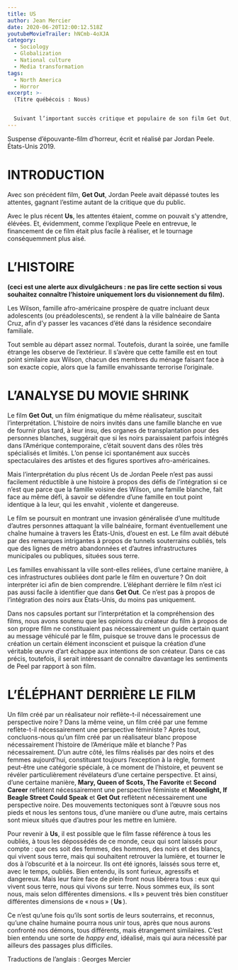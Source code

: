 ```yaml
---
title: US
author: Jean Mercier
date: 2020-06-20T12:00:12.518Z
youtubeMovieTrailer: hNCmb-4oXJA
category:
  - Sociology
  - Globalization
  - National culture
  - Media transformation
tags:
  - North America
  - Horror
excerpt: >-
  (Titre québécois : Nous)


  Suivant l’important succès critique et populaire de son film Get Out, n’importe quel film de Jordan Peele nous porterait à croire qu’il a pour objet l’intégration (ou le manque d’intégration) des Noirs dans la société américaine. Cependant, dans ce film, ce thème est moins explicite, et il est possible que son thème plus fondamental concerne ceux que l’on peut décrire comme les « oubliés », ceux qui se trouvent, en quelque sorte, sous terre, underground, qu’ils soient noirs ou blancs.
---
```

Suspense d’épouvante-film d’horreur, écrit et réalisé par Jordan Peele. États-Unis 2019.

# INTRODUCTION

Avec son précédent film, **Get Out**, Jordan Peele avait dépassé toutes les attentes, gagnant l’estime autant de la critique que du public. 

Avec le plus récent **Us**, les attentes étaient, comme on pouvait s’y attendre, élévées. Et, évidemment, comme l’explique Peele en entrevue, le financement de ce film était plus facile à réaliser, et le tournage conséquemment plus aisé.

# L’HISTOIRE

**(ceci est une alerte aux divulgâcheurs : ne pas lire cette section si vous souhaitez connaître l’histoire uniquement lors du visionnement du film).**

Les Wilson, famille afro-américaine prospère de quatre incluant deux adolescents (ou préadolescents), se rendent à la ville balnéaire de Santa Cruz, afin d’y passer les vacances d’été dans la résidence secondaire familiale.

Tout semble au départ assez normal. Toutefois, durant la soirée, une famille étrange les observe de l’extérieur. Il s’avère que cette famille est en tout point similaire aux Wilson, chacun des membres du ménage faisant face à son exacte copie, alors que la famille envahissante terrorise l’originale. 

# L’ANALYSE DU MOVIE SHRINK

Le film **Get Out**, un film énigmatique du même réalisateur, suscitait l’interprétation. L’histoire de noirs invités dans une famille blanche en vue de fournir plus tard, à leur insu, des organes de transplantation pour des personnes blanches, suggérait que si les noirs paraissaient parfois intégrés dans l’Amérique contemporaine, c’était souvent dans des rôles très spécialisés et limités. L’on pense ici spontanément aux succès spectaculaires des artistes et des figures sportives afro-américaines. 

Mais l’interprétation du plus récent Us de Jordan Peele n’est pas aussi facilement réductible à une histoire à propos des défis de l’intégration si ce n’est que parce que la famille voisine des Wilson, une famille blanche, fait face au même défi, à savoir se défendre d’une famille en tout point  identique à la leur, qui les envahit , violente et dangereuse.

Le film se poursuit en montrant une invasion généralisée d’une multitude d’autres personnes attaquant la ville balnéaire, formant éventuellement une chaîne humaine  à travers les États-Unis, d’ouest en est. Le film avait débuté par des remarques intrigantes à propos de tunnels souterrains oubliés, tels que des lignes de métro abandonnées et d’autres infrastructures municipales ou publiques, situées sous terre. 

Les familles envahissant la ville sont-elles reliées, d’une certaine manière, à ces infrastructures oubliées dont parle le film en ouverture ? On doit interpréter ici afin de bien comprendre. L’éléphant derrière le film n’est ici pas aussi facile à identifier que dans **Get Out**. Ce n’est pas à propos de l’intégration des noirs aux États-Unis, du moins pas uniquement. 

Dans nos capsules portant sur l’interprétation et la compréhension des films, nous avons soutenu que les opinions du créateur du film à propos de son propre film ne constituaient pas nécessairement un guide certain quant au message véhiculé par le film, puisque se trouve dans le processus de création un certain élément inconscient et puisque la création d’une véritable œuvre d’art échappe aux intentions de son créateur. Dans ce cas précis, toutefois, il serait intéressant de connaître davantage les sentiments de Peel par rapport à son film.

# L’ÉLÉPHANT DERRIÈRE LE FILM

Un film créé par un réalisateur noir reflète-t-il nécessairement une perspective noire ? Dans la même veine, un film créé par une femme reflète-t-il nécessairement une perspective féministe ? Après tout, concluons-nous qu’un film créé par un réalisateur blanc propose nécessairement l’histoire de l’Amérique mâle et blanche ? Pas nécessairement. D’un autre côté, les films réalisés par des noirs et des femmes aujourd’hui, constituant toujours l’exception à la règle, forment peut-être une catégorie spéciale, à ce moment de l’histoire, et peuvent se révéler particulièrement révélateurs d’une certaine perspective. Et ainsi, d’une certaine manière, **Mary, Queen of Scots, The Favorite** et **Second Career** reflètent nécessairement une perspective féministe et **Moonlight, If Beagle Street Could Speak** et **Get Out** reflètent nécessairement une perspective noire. Des mouvements tectoniques sont à l’œuvre sous nos pieds et nous les sentons tous, d’une manière ou d’une autre, mais certains sont mieux situés que d’autres pour les mettre en lumière.

Pour revenir à **Us**, il est possible que le film fasse référence à tous les oubliés, à tous les dépossédés de ce monde, ceux qui sont laissés pour compte : que ces soit des femmes, des hommes, des noirs et des blancs, qui vivent sous terre, mais qui souhaitent retrouver la lumière,  et tourner le dos à l’obscurité et à la noirceur. Ils ont été ignorés, laissés sous terre et, avec le temps, oubliés. Bien entendu, ils sont furieux, agressifs et dangereux. Mais leur faire face de plein front nous libérera tous : eux qui vivent sous terre, nous qui vivons sur terre. Nous sommes eux, ils sont nous, mais selon différentes dimensions. « Ils » peuvent très bien constituer différentes dimensions de « nous » ( **Us** ).

Ce n’est qu’une fois qu’ils sont sortis de leurs souterrains, et reconnus, qu’une chaîne humaine pourra nous unir tous, après que nous aurons confronté nos démons, tous différents, mais étrangement similaires.
C’est bien entendu une sorte de *happy end*, idéalisé, mais qui aura nécessité par ailleurs des passages plus difficiles.

Traductions de l’anglais : Georges Mercier